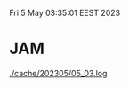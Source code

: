Fri  5 May 03:35:01 EEST 2023
# JAM
<a href='./cache/202305/05_03.log'>./cache/202305/05_03.log</a>
